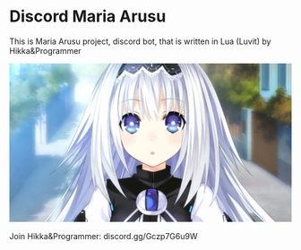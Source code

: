 # Discord Maria Arusu

This is Maria Arusu project, discord bot, that is written in Lua (Luvit) by Hikka&Programmer

![maria-arusu](https://raw.githubusercontent.com/AlmiriQ/Discord-Maria-Arusu/main/MariaArusu.webp)

Join Hikka&Programmer: discord.gg/Gczp7G6u9W 
